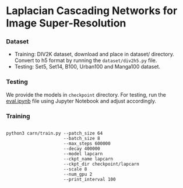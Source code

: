 # Laplacian Cascading Networks for Image Super-Resolution

### Dataset

- Training: DIV2K dataset, download and place in dataset/ directory. Convert to h5 format by running the `dataset/div2h5.py` file.
- Testing: Set5, Set14, B100, Urban100 and Manga100 dataset.

### Testing

We provide the models in `checkpoint` directory. For testing, run the [eval.ipynb](./eval.ipynb) file using Jupyter Notebook and adjust accordingly.

### Training

```shell

python3 carn/train.py --patch_size 64
                      --batch_size 8
                      --max_steps 600000
                      --decay 400000
                      --model lapcarn
                      --ckpt_name lapcarn
                      --ckpt_dir checkpoint/lapcarn
                      --scale 8
                      --num_gpu 2
                      --print_interval 100
```
